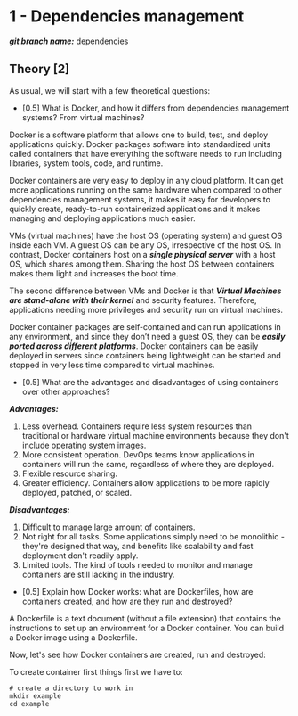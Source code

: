 # 1 - Dependencies management

***git branch name:*** dependencies

## Theory [2]

As usual, we will start with a few theoretical questions:

* [0.5] What is Docker, and how it differs from dependencies management systems? From virtual machines?

Docker is a software platform that allows one to build, test, and deploy applications quickly. Docker packages software into standardized units called containers that have everything the software needs to run including libraries, system tools, code, and runtime.

Docker containers are very easy to deploy in any cloud platform. It can get more applications running on the same hardware when compared to other dependencies management systems, it makes it easy for developers to quickly create, ready-to-run containerized applications and it makes managing and deploying applications much easier.

VMs (virtual machines) have the host OS (operating system) and guest OS inside each VM. A guest OS can be any OS, irrespective of the host OS. In contrast, Docker containers host on a ***single physical server*** with a host OS, which shares among them. Sharing the host OS between containers makes them light and increases the boot time.

The second difference between VMs and Docker is that ***Virtual Machines are stand-alone with their kernel*** and security features. Therefore, applications needing more privileges and security run on virtual machines. 

Docker container packages are self-contained and can run applications in any environment, and since they don’t need a guest OS, they can be ***easily ported across different platforms***. Docker containers can be easily deployed in servers since containers being lightweight can be started and stopped in very less time compared to virtual machines.

* [0.5] What are the advantages and disadvantages of using containers over other approaches?

***Advantages:***
 
1.  Less overhead. Containers require less system resources than traditional or hardware virtual machine environments because they don't include operating system images.
2. More consistent operation. DevOps teams know applications in containers will run the same, regardless of where they are deployed.
3. Flexible resource sharing.
4. Greater efficiency. Containers allow applications to be more rapidly deployed, patched, or scaled. 

***Disadvantages:***

1.   Difficult to manage large amount of containers.
2.   Not right for all tasks. Some applications simply need to be monolithic - they're designed that way, and benefits like scalability and fast deployment don't readily apply.
3. Limited tools. The kind of tools needed to monitor and manage containers are still lacking in the industry.

* [0.5] Explain how Docker works: what are Dockerfiles, how are containers created, and how are they run and destroyed?

A Dockerfile is a text document (without a file extension) that contains the instructions to set up an environment for a Docker container. You can build a Docker image using a Dockerfile.

Now, let's see how Docker containers are created, run and destroyed:

To create container first things first we have to:

```
# create a directory to work in
mkdir example
cd example
```
